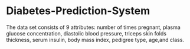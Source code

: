 # Diabetes-Prediction-System
The data set consists of 9 attributes: number of times pregnant, plasma glucose concentration, diastolic blood pressure, triceps skin folds thickness, serum insulin, body mass index, pedigree type, age,and class.
